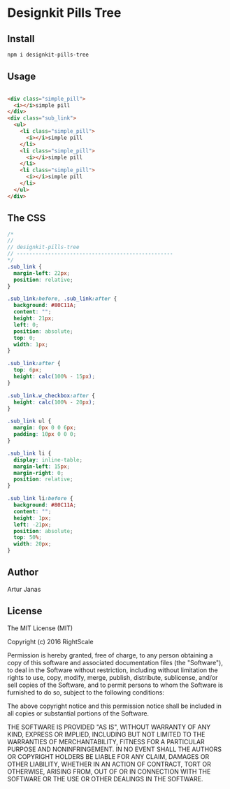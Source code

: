 # Designkit Pills Tree

## Install

```bash
npm i designkit-pills-tree
```

## Usage

```html

<div class="simple_pill">
  <i></i>simple pill
</div>
<div class="sub_link">
  <ul>
    <li class="simple_pill">
      <i></i>simple pill
    </li>
    <li class="simple_pill">
      <i></i>simple pill
    </li>
    <li class="simple_pill">
      <i></i>simple pill
    </li>
  </ul>
</div>

```

## The CSS

```css
/*
//
// designkit-pills-tree
// --------------------------------------------------
*/
.sub_link {
  margin-left: 22px;
  position: relative;
}

.sub_link:before, .sub_link:after {
  background: #80C11A;
  content: "";
  height: 21px;
  left: 0;
  position: absolute;
  top: 0;
  width: 1px;
}

.sub_link:after {
  top: 6px;
  height: calc(100% - 15px);
}

.sub_link.w_checkbox:after {
  height: calc(100% - 20px);
}

.sub_link ul {
  margin: 0px 0 0 6px;
  padding: 10px 0 0 0;
}

.sub_link li {
  display: inline-table;
  margin-left: 15px;
  margin-right: 0;
  position: relative;
}

.sub_link li:before {
  background: #80C11A;
  content: "";
  height: 1px;
  left: -21px;
  position: absolute;
  top: 50%;
  width: 20px;
}

```

## Author

Artur Janas

## License

The MIT License (MIT)

Copyright (c) 2016 RightScale

Permission is hereby granted, free of charge, to any person obtaining a copy
of this software and associated documentation files (the "Software"), to deal
in the Software without restriction, including without limitation the rights
to use, copy, modify, merge, publish, distribute, sublicense, and/or sell
copies of the Software, and to permit persons to whom the Software is
furnished to do so, subject to the following conditions:

The above copyright notice and this permission notice shall be included in all
copies or substantial portions of the Software.

THE SOFTWARE IS PROVIDED "AS IS", WITHOUT WARRANTY OF ANY KIND, EXPRESS OR
IMPLIED, INCLUDING BUT NOT LIMITED TO THE WARRANTIES OF MERCHANTABILITY,
FITNESS FOR A PARTICULAR PURPOSE AND NONINFRINGEMENT. IN NO EVENT SHALL THE
AUTHORS OR COPYRIGHT HOLDERS BE LIABLE FOR ANY CLAIM, DAMAGES OR OTHER
LIABILITY, WHETHER IN AN ACTION OF CONTRACT, TORT OR OTHERWISE, ARISING FROM,
OUT OF OR IN CONNECTION WITH THE SOFTWARE OR THE USE OR OTHER DEALINGS IN THE
SOFTWARE.
